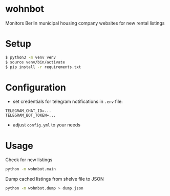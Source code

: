 # wohnbot
Monitors Berlin municipal housing company websites for new rental listings

# Setup
```bash
$ python3 -m venv venv
$ source venv/bin/activate
$ pip install -r requirements.txt
```

# Configuration
- set credentials for telegram notifications in `.env` file: 
```
TELEGRAM_CHAT_ID=...
TELEGRAM_BOT_TOKEN=...
```
- adjust `config.yml` to your needs

# Usage
Check for new listings
```bash
python -m wohnbot.main
```

Dump cached listings from shelve file to JSON
```bash
python -m wohnbot.dump > dump.json
```